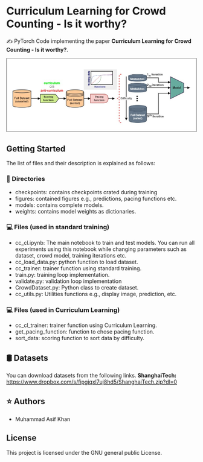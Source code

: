 # Curriculum Learning for Crowd Counting - Is it worthy?
✍️ PyTorch Code implementing the paper **Curriculum Learning for Crowd Counting - Is it worthy?**.


![alt text](https://github.com/muasifk/CLCC/blob/main/clcc.jpg?raw=true)

## Getting Started
The list of files and their description is explained as follows:

### 💼 Directories
- checkpoints: contains checkpoints crated during training
- figures: contained figures e.g., predictions, pacing functions etc.
- models: contains complete models.
- weights:  contains model weights as dictionaries.

### 💻 Files (used in standard training)
- cc_cl.ipynb:  The main notebook to train and test models. You can run all experiments using this notebook while changing parameters such as dataset, crowd model, training iterations etc.
- cc_load_data.py:  python function to load dataset.
- cc_trainer: trainer function using standard training.
- train.py: training loop implementation.
- validate.py:  validation loop implementation
- CrowdDataset.py:  Python class to create dataset.
- cc_utils.py: Utilities functions e.g., display image, prediction, etc.

### 💻 Files (used in Curriculum Learning)
- cc_cl_trainer:  trainer function using Curriculum Learning.
- get_pacing_function:  function to chose pacing function.
- sort_data:  scoring function to sort data by difficulty.

## 🛢 Datasets
You can download datasets from the following links.
**ShanghaiTech:**  https://www.dropbox.com/s/fipgjqxl7uj8hd5/ShanghaiTech.zip?dl=0


## ⭐️ Authors
- Muhammad Asif Khan

## License
This project is licensed under the GNU general public License.
